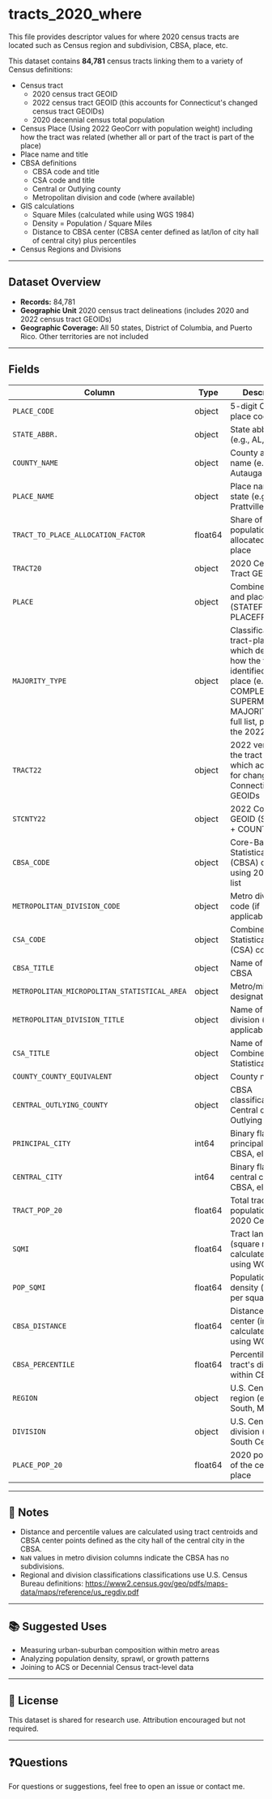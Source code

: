 # tracts_2020_where
This file provides descriptor values for where 2020 census tracts are located such as Census region and subdivision, CBSA, place, etc.

This dataset contains **84,781** census tracts linking them to a variety of Census definitions:
- Census tract
  - 2020 census tract GEOID
  - 2022 census tract GEOID (this accounts for Connecticut's changed census tract GEOIDs)
  - 2020 decennial census total population
- Census Place (Using 2022 GeoCorr with population weight) including how the tract was related (whether all or part of the tract is part of the place)
-   Place name and title
- CBSA definitions
  - CBSA code and title
  - CSA code and title
  - Central or Outlying county
  - Metropolitan division and code (where available)
- GIS calculations
  - Square Miles (calculated while using WGS 1984)
  - Density = Population / Square Miles
  - Distance to CBSA center (CBSA center defined as lat/lon of city hall of central city) plus percentiles
- Census Regions and Divisions

---

## Dataset Overview

- **Records:** 84,781
- **Geographic Unit** 2020 census tract delineations (includes 2020 and 2022 census tract GEOIDs)
- **Geographic Coverage:** All 50 states, District of Columbia, and Puerto Rico. Other territories are not included

---

##  Fields

| Column | Type     | Description |
|--------|----------|-------------|
| `PLACE_CODE` | object  | 5-digit Census place code |
| `STATE_ABBR.` | object | State abbreviation (e.g., AL, TX) |
| `COUNTY_NAME` | object | County and state name (e.g., Autauga AL) |
| `PLACE_NAME` | object | Place name with state (e.g., Prattville city, AL) |
| `TRACT_TO_PLACE_ALLOCATION_FACTOR` | float64 | Share of tract population allocated to the place |
| `TRACT20` | object | 2020 Census Tract GEOID |
| `PLACE` | object | Combined state and place code (STATEFP + PLACEFP) |
| `MAJORITY_TYPE` | object | Classification of tract-place share which describes how the tract was identified to the place (e.g., COMPLETE, SUPERMAJORITY, MAJORITY). For a full list, please use the 2022 GeoCorr |
| `TRACT22` | object | 2022 version of the tract GEOID which accounts for change in Connecticut GEOIDs |
| `STCNTY22` | object | 2022 County GEOID (STATEFP + COUNTYFP) |
| `CBSA_CODE` | object | Core-Based Statistical Area (CBSA) code using 2023 CBSA list |
| `METROPOLITAN_DIVISION_CODE` | object | Metro division code (if applicable) |
| `CSA_CODE` | object | Combined Statistical Area (CSA) code |
| `CBSA_TITLE` | object | Name of the CBSA |
| `METROPOLITAN_MICROPOLITAN_STATISTICAL_AREA` | object | Metro/micro designation |
| `METROPOLITAN_DIVISION_TITLE` | object | Name of metro division (if applicable) |
| `CSA_TITLE` | object | Name of the Combined Statistical Area |
| `COUNTY_COUNTY_EQUIVALENT` | object | County name |
| `CENTRAL_OUTLYING_COUNTY` | object | CBSA classification: Central or Outlying |
| `PRINCIPAL_CITY` | int64 | Binary flag (1 if principal city of CBSA, else 0) |
| `CENTRAL_CITY` | int64 | Binary flag (1 if central city of CBSA, else 0) |
| `TRACT_POP_20` | float64 | Total tract population from 2020 Census |
| `SQMI` | float64 | Tract land area (square miles) calculated while using WGS 1984 |
| `POP_SQMI` | float64 | Population density (people per square mile) |
| `CBSA_DISTANCE` | float64 | Distance to CBSA center (in miles) calculated while using WGS 1984  |
| `CBSA_PERCENTILE` | float64 | Percentile rank of tract's distance within CBSA |
| `REGION` | object | U.S. Census region (e.g., South, Midwest) |
| `DIVISION` | object | U.S. Census division (e.g., East South Central) |
| `PLACE_POP_20` | float64 | 2020 population of the census place |
---

## 📌 Notes

- Distance and percentile values are calculated using tract centroids and CBSA center points defined as the city hall of the central city in the CBSA.
- `NaN` values in metro division columns indicate the CBSA has no subdivisions.
- Regional and division classifications classifications use U.S. Census Bureau definitions: https://www2.census.gov/geo/pdfs/maps-data/maps/reference/us_regdiv.pdf

---

## 📚 Suggested Uses

- Measuring urban-suburban composition within metro areas  
- Analyzing population density, sprawl, or growth patterns  
- Joining to ACS or Decennial Census tract-level data  

---

## 📄 License

This dataset is shared for research use. Attribution encouraged but not required.

---

## ❓Questions

For questions or suggestions, feel free to open an issue or contact me.
